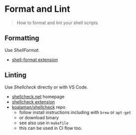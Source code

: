 # Format and Lint
> How to format and lint your shell scripts


## Formatting

Use _ShellFormat_.

- [shell-format extension](https://marketplace.visualstudio.com/items?itemName=foxundermoon.shell-format)


## Linting

Use _Shellcheck_ directly or with VS Code.

- [shellcheck.net](https://www.shellcheck.net/) homepage
- [shellcheck extension](https://marketplace.visualstudio.com/items?itemName=timonwong.shellcheck)
- [koalaman/shellcheck](https://github.com/koalaman/shellcheck) repo
    - follow install instructions including with `brew` or `apt-get`
    - or download binary
    - see also use in `makefile`
    - this can be used in CI flow too.
